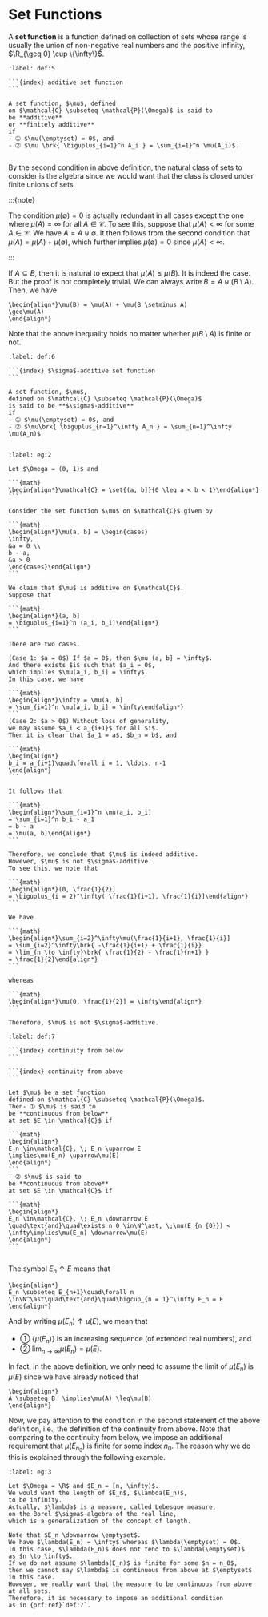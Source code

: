 
```{index} set function
```
# Set Functions

A **set function**
is a function defined on collection of sets
whose range is usually the union
of non-negative real numbers
and the positive infinity, $\R_{\geq 0} \cup \{\infty\}$.


````{prf:definition}
:label: def:5

```{index} additive set function
```

A set function, $\mu$, defined
on $\mathcal{C} \subseteq \mathcal{P}(\Omega)$ is said to
be **additive**
or **finitely additive**
if
- ➀ $\mu(\emptyset) = 0$, and
- ➁ $\mu \brk{ \biguplus_{i=1}^n A_i } = \sum_{i=1}^n \mu(A_i)$.


````

By the second condition in above definition,
the natural class of sets to consider
is the algebra since we
would want that the class is closed under finite unions of sets.


:::{note}

The condition $\mu(\emptyset) = 0$
is actually redundant in all cases except the one
where $\mu(A) = \infty$ for all $A \in \mathcal{C}$.
To see this, suppose that $\mu(A) < \infty$
for some $A \in \mathcal{C}$.
We have $A = A \uplus \emptyset$.
It then follows from the second condition
that $\mu(A) = \mu(A) + \mu(\emptyset)$,
which further implies $\mu(\emptyset) = 0$
since $\mu(A) < \infty$.

:::

If $A \subseteq B$,
then it is natural to expect that $\mu(A) \leq \mu(B)$.
It is indeed the case.
But the proof is not completely trivial.
We can always write $B = A \uplus (B \setminus A)$.
Then, we have

```{math}
\begin{align*}\mu(B) = \mu(A) + \mu(B \setminus A)
\geq\mu(A)
\end{align*}
```

Note that the above inequality holds
no matter whether $\mu(B \setminus A)$ is finite or not.



````{prf:definition}
:label: def:6

```{index} $\sigma$-additive set function
```

A set function, $\mu$,
defined on $\mathcal{C} \subseteq \mathcal{P}(\Omega)$
is said to be **$\sigma$-additive**
if
- ➀ $\mu(\emptyset) = 0$, and
- ➁ $\mu\brk{ \biguplus_{n=1}^\infty A_n } = \sum_{n=1}^\infty \mu(A_n)$


````

````{prf:example}
:label: eg:2

Let $\Omega = (0, 1)$ and

```{math}
\begin{align*}\mathcal{C} = \set{(a, b]}{0 \leq a < b < 1}\end{align*}
```

Consider the set function $\mu$ on $\mathcal{C}$ given by

```{math}
\begin{align*}\mu(a, b] = \begin{cases}
\infty,
&a = 0 \\
b - a,
&a > 0
\end{cases}\end{align*}
```

We claim that $\mu$ is additive on $\mathcal{C}$.
Suppose that

```{math}
\begin{align*}(a, b]
= \biguplus_{i=1}^n (a_i, b_i]\end{align*}
```

There are two cases.

(Case 1: $a = 0$) If $a = 0$, then $\mu (a, b] = \infty$.
And there exists $i$ such that $a_i = 0$,
which implies $\mu(a_i, b_i] = \infty$.
In this case, we have

```{math}
\begin{align*}\infty = \mu(a, b]
= \sum_{i=1}^n \mu(a_i, b_i] = \infty\end{align*}
```
(Case 2: $a > 0$) Without loss of generality,
we may assume $a_i < a_{i+1}$ for all $i$.
Then it is clear that $a_1 = a$, $b_n = b$, and

```{math}
\begin{align*}
b_i = a_{i+1}\quad\forall i = 1, \ldots, n-1
\end{align*}
```

It follows that

```{math}
\begin{align*}\sum_{i=1}^n \mu(a_i, b_i]
= \sum_{i=1}^n b_i - a_1
= b - a
= \mu(a, b]\end{align*}
```

Therefore, we conclude that $\mu$ is indeed additive.
However, $\mu$ is not $\sigma$-additive.
To see this, we note that

```{math}
\begin{align*}(0, \frac{1}{2}]
= \biguplus_{i = 2}^\infty( \frac{1}{i+1}, \frac{1}{i}]\end{align*}
```

We have

```{math}
\begin{align*}\sum_{i=2}^\infty\mu(\frac{1}{i+1}, \frac{1}{i}]
= \sum_{i=2}^\infty\brk{ -\frac{1}{i+1} + \frac{1}{i}}
= \lim_{n \to \infty}\brk{ \frac{1}{2} - \frac{1}{n+1} }
= \frac{1}{2}\end{align*}
```

whereas

```{math}
\begin{align*}\mu(0, \frac{1}{2}] = \infty\end{align*}
```

Therefore, $\mu$ is not $\sigma$-additive.

````

````{prf:definition}
:label: def:7

```{index} continuity from below
```

```{index} continuity from above
```

Let $\mu$ be a set function
defined on $\mathcal{C} \subseteq \mathcal{P}(\Omega)$.
Then- ➀ $\mu$ is said to
be **continuous from below**
at set $E \in \mathcal{C}$ if

```{math}
\begin{align*}
E_n \in\mathcal{C}, \; E_n \uparrow E
\implies\mu(E_n) \uparrow\mu(E)
\end{align*}
```
- ➁ $\mu$ is said to
be **continuous from above**
at set $E \in \mathcal{C}$ if

```{math}
\begin{align*}
E_n \in\mathcal{C}, \; E_n \downarrow E
\quad\text{and}\quad\exists n_0 \in\N^\ast, \;\mu(E_{n_{0}}) < \infty\implies\mu(E_n) \downarrow\mu(E)
\end{align*}
```


````

The symbol $E_n \uparrow E$ means that

```{math}
\begin{align*}
E_n \subseteq E_{n+1}\quad\forall n \in\N^\ast\quad\text{and}\quad\bigcup_{n = 1}^\infty E_n = E
\end{align*}
```

And by writing $\mu(E_n) \uparrow \mu(E)$,
we mean that
- ➀ $\{\mu(E_n)\}$ is an increasing sequence
(of extended real numbers), and
- ➁ $\lim_{n \to \infty} \mu(E_n) = \mu(E)$.


In fact, in the above definition, we only need to assume
the limit of $\mu(E_n)$ is $\mu(E)$
since we have already noticed that

```{math}
\begin{align*}
A \subseteq B  \implies\mu(A) \leq\mu(B)
\end{align*}
```

Now, we pay attention to the condition in the second statement
of the above definition, i.e.,
the definition of the continuity from above.
Note that comparing to the continuity from below,
we impose an additional requirement that $\mu(E_{n_0})$ is finite
for some index $n_0$.
The reason why we do this is explained through the following example.


````{prf:example}
:label: eg:3

Let $\Omega = \R$ and $E_n = [n, \infty)$.
We would want the length of $E_n$, $\lambda(E_n)$,
to be infinity.
Actually, $\lambda$ is a measure, called Lebesgue measure,
on the Borel $\sigma$-algebra of the real line,
which is a generalization of the concept of length.

Note that $E_n \downarrow \emptyset$.
We have $\lambda(E_n) = \infty$ whereas $\lambda(\emptyset) = 0$.
In this case, $\lambda(E_n)$ does not tend to $\lambda(\emptyset)$
as $n \to \infty$.
If we do not assume $\lambda(E_n)$ is finite for some $n = n_0$,
then we cannot say $\lambda$ is continuous from above at $\emptyset$
in this case.
However, we really want that the measure to be continuous from above
at all sets.
Therefore, it is necessary to impose an additional condition
as in {prf:ref}`def:7`.

````
